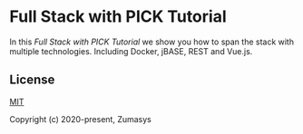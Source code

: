 # Full Stack with PICK Tutorial
In this *Full Stack with PICK Tutorial* we show you how to span the stack with multiple technologies. Including Docker, jBASE, REST and Vue.js.  
  
## License
[MIT](https://opensource.org/licenses/MIT)  
  
Copyright (c) 2020-present, Zumasys
